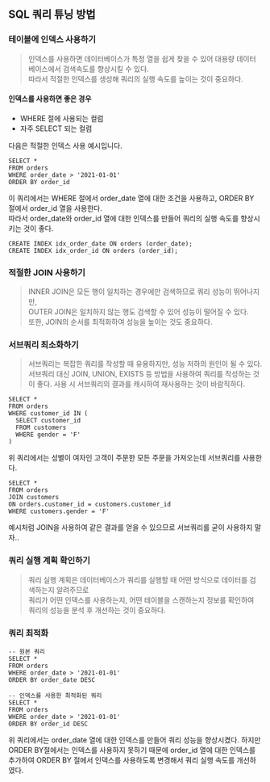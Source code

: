 ## SQL 쿼리 튜닝 방법

### 테이블에 인덱스 사용하기
> 인덱스를 사용하면 데이터베이스가 특정 열을 쉽게 찾을 수 있어 대용량 데이터베이스에서 검색속도를 향상시킬 수 있다. <br>
> 따라서 적절한 인덱스를 생성해 쿼리의 실행 속도를 높이는 것이 중요하다.<br>

#### 인덱스를 사용하면 좋은 경우
* WHERE 절에 사용되는 컬럼
* 자주 SELECT 되는 컬럼
  
다음은 적절한 인덱스 사용 예시입니다.
```query
SELECT *
FROM orders
WHERE order_date > '2021-01-01'
ORDER BY order_id
```
이 쿼리에서는 WHERE 절에서 order_date 열에 대한 조건을 사용하고, ORDER BY 절에서 order_id 열을 사용한다. <br>
따라서 order_date와 order_id 열에 대한 인덱스를 만들어 쿼리의 실행 속도를 향상시키는 것이 좋다.

```query
CREATE INDEX idx_order_date ON orders (order_date);
CREATE INDEX idx_order_id ON orders (order_id);
```

### 적절한 JOIN 사용하기
> INNER JOIN은 모든 행이 일치하는 경우에만 검색하므로 쿼리 성능이 뛰어나지만, <br>
> OUTER JOIN은 일치하지 않는 행도 검색할 수 있어 성능이 떨어질 수 있다. <br>
> 또한, JOIN의 순서를 최적화하여 성능을 높이는 것도 중요하다.

### 서브쿼리 최소화하기
> 서브쿼리는 복잡한 쿼리를 작성할 때 유용하지만, 성능 저하의 원인이 될 수 있다. <br>
> 서브쿼리 대신 JOIN, UNION, EXISTS 등 방법을 사용하여 쿼리를 작성하는 것이 좋다.
> 사용 시 서브쿼리의 결과를 캐시하여 재사용하는 것이 바람직하다. 

```query
SELECT *
FROM orders
WHERE customer_id IN (
  SELECT customer_id
  FROM customers
  WHERE gender = 'F'
)
```
위 쿼리에서는 성별이 여자인 고객이 주문한 모든 주문을 가져오는데 서브쿼리를 사용한다.

```query
SELECT *
FROM orders
JOIN customers
ON orders.customer_id = customers.customer_id
WHERE customers.gender = 'F'
```
예시처럼 JOIN을 사용하여 같은 결과를 얻을 수 있으므로 서브쿼리를 굳이 사용하지 말자..

### 쿼리 실행 계획 확인하기
> 쿼리 실행 계획은 데이터베이스가 쿼리를 실행할 때 어떤 방식으로 데이터를 검색하는지 알려주므로<br>
> 쿼리가 어떤 인덱스를 사용하는지, 어떤 테이블을 스캔하는지 정보를 확인하여 쿼리의 성능을 분석 후 개선하는 것이 중요하다.
 
### 쿼리 최적화
```query
-- 원본 쿼리
SELECT *
FROM orders
WHERE order_date > '2021-01-01'
ORDER BY order_date DESC
```

```query
-- 인덱스를 사용한 최적화된 쿼리
SELECT *
FROM orders
WHERE order_date > '2021-01-01'
ORDER BY order_id DESC
```

위 쿼리에서는 order_date 열에 대한 인덱스를 만들어 쿼리 성능을 향상시켰다.
하지만 ORDER BY절에서는 인덱스를 사용하지 못하기 때문에 order_id 열에 대한 인덱스를 추가하여
ORDER BY 절에서 인덱스를 사용하도록 변경해서 쿼리 실행 속도를 개선하였다.

